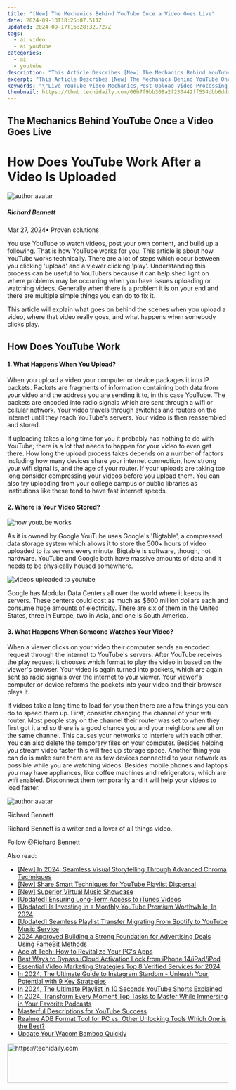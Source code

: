 ```yaml
---
title: "[New] The Mechanics Behind YouTube Once a Video Goes Live"
date: 2024-09-13T18:25:07.511Z
updated: 2024-09-17T16:28:32.727Z
tags:
  - ai video
  - ai youtube
categories:
  - ai
  - youtube
description: "This Article Describes [New] The Mechanics Behind YouTube Once a Video Goes Live"
excerpt: "This Article Describes [New] The Mechanics Behind YouTube Once a Video Goes Live"
keywords: "\"Live YouTube Video Mechanics,Post-Upload Video Processing,YouTube View Count Dynamics,Video Go Live Stats Analysis,Streaming Service Tech Insights,Platform Publishing Impacts,Content Release Technicalities\""
thumbnail: https://thmb.techidaily.com/06b7f9bb308a2f230442ff554dbb6dddbc8b32cf4318fa7b79eedb41360cb388.jpg
---
```


## The Mechanics Behind YouTube Once a Video Goes Live

# How Does YouTube Work After a Video Is Uploaded

![author avatar](https://images.wondershare.com/filmora/article-images/richard-bennett.jpg)

##### Richard Bennett

 Mar 27, 2024• Proven solutions

You use YouTube to watch videos, post your own content, and build up a following. That is how YouTube works for you. This article is about how YouTube works technically. There are a lot of steps which occur between you clicking 'upload' and a viewer clicking 'play'. Understanding this process can be useful to YouTubers because it can help shed light on where problems may be occurring when you have issues uploading or watching videos. Generally when there is a problem it is on your end and there are multiple simple things you can do to fix it.

This article will explain what goes on behind the scenes when you upload a video, where that video really goes, and what happens when somebody clicks play.

## How Does YouTube Work

#### 1\. What Happens When You Upload?

When you upload a video your computer or device packages it into IP packets. Packets are fragments of information containing both data from your video and the address you are sending it to, in this case YouTube. The packets are encoded into radio signals which are sent through a wifi or cellular network. Your video travels through switches and routers on the internet until they reach YouTube's servers. Your video is then reassembled and stored.

If uploading takes a long time for you it probably has nothing to do with YouTube; there is a lot that needs to happen for your video to even get there. How long the upload process takes depends on a number of factors including how many devices share your internet connection, how strong your wifi signal is, and the age of your router. If your uploads are taking too long consider compressing your videos before you upload them. You can also try uploading from your college campus or public libraries as institutions like these tend to have fast internet speeds.

#### 2\. Where is Your Video Stored?

![how youtube works](https://images.wondershare.com/filmora/article-images/how-youtube-works.JPG)

As it is owned by Google YouTube uses Google's 'Bigtable', a compressed data storage system which allows it to store the 500+ hours of video uploaded to its servers every minute. Bigtable is software, though, not hardware. YouTube and Google both have massive amounts of data and it needs to be physically housed somewhere.

![videos uploaded to youtube](https://images.wondershare.com/filmora/article-images/videos-uploaded-to-youtube.jpg)

Google has Modular Data Centers all over the world where it keeps its servers. These centers could cost as much as $600 million dollars each and consume huge amounts of electricity. There are six of them in the United States, three in Europe, two in Asia, and one is South America.

#### 3\. What Happens When Someone Watches Your Video?

When a viewer clicks on your video their computer sends an encoded request through the internet to YouTube's servers. After YouTube receives the play request it chooses which format to play the video in based on the viewer's browser. Your video is again turned into packets, which are again sent as radio signals over the internet to your viewer. Your viewer's computer or device reforms the packets into your video and their browser plays it.

If videos take a long time to load for you then there are a few things you can do to speed them up. First, consider changing the channel of your wifi router. Most people stay on the channel their router was set to when they first got it and so there is a good chance you and your neighbors are all on the same channel. This causes your networks to interfere with each other. You can also delete the temporary files on your computer. Besides helping you stream video faster this will free up storage space. Another thing you can do is make sure there are as few devices connected to your network as possible while you are watching videos. Besides mobile phones and laptops you may have appliances, like coffee machines and refrigerators, which are wifi enabled. Disconnect them temporarily and it will help your videos to load faster.

![author avatar](https://images.wondershare.com/filmora/article-images/richard-bennett.jpg)

Richard Bennett

Richard Bennett is a writer and a lover of all things video.

Follow @Richard Bennett

<ins class="adsbygoogle"
     style="display:block"
     data-ad-format="autorelaxed"
     data-ad-client="ca-pub-7571918770474297"
     data-ad-slot="1223367746"></ins>

<ins class="adsbygoogle"
     style="display:block"
     data-ad-client="ca-pub-7571918770474297"
     data-ad-slot="8358498916"
     data-ad-format="auto"
     data-full-width-responsive="true"></ins>

<span class="atpl-alsoreadstyle">Also read:</span>
<div><ul>
<li><a href="https://youtube-blog.techidaily.com/n-2024-seamless-visual-storytelling-through-advanced-chroma-techniques/"><u>[New] In 2024, Seamless Visual Storytelling Through Advanced Chroma Techniques</u></a></li>
<li><a href="https://youtube-help.techidaily.com/new-share-smart-techniques-for-youtube-playlist-dispersal/"><u>[New] Share Smart Techniques for YouTube Playlist Dispersal</u></a></li>
<li><a href="https://some-approaches.techidaily.com/new-superior-virtual-music-showcase/"><u>[New] Superior Virtual Music Showcase</u></a></li>
<li><a href="https://screen-activity-recording.techidaily.com/updated-ensuring-long-term-access-to-itunes-videos/"><u>[Updated] Ensuring Long-Term Access to iTunes Videos</u></a></li>
<li><a href="https://youtube-blog.techidaily.com/ed-is-investing-in-a-monthly-youtube-premium-worthwhile-in-2024/"><u>[Updated] Is Investing in a Monthly YouTube Premium Worthwhile, In 2024</u></a></li>
<li><a href="https://youtube-blog.techidaily.com/ed-seamless-playlist-transfer-migrating-from-spotify-to-youtube-music-service/"><u>[Updated] Seamless Playlist Transfer Migrating From Spotify to YouTube Music Service</u></a></li>
<li><a href="https://youtube-blog.techidaily.com/approved-building-a-strong-foundation-for-advertising-deals-using-famebit-methods/"><u>2024 Approved Building a Strong Foundation for Advertising Deals Using FameBit Methods</u></a></li>
<li><a href="https://win11.techidaily.com/ace-at-tech-how-to-revitalize-your-pcs-apps/"><u>Ace at Tech: How to Revitalize Your PC's Apps</u></a></li>
<li><a href="https://activate-lock.techidaily.com/best-ways-to-bypass-icloud-activation-lock-from-iphone-14ipadipod-by-drfone-ios/"><u>Best Ways to Bypass iCloud Activation Lock from iPhone 14/iPad/iPod</u></a></li>
<li><a href="https://youtube-blog.techidaily.com/tial-video-marketing-strategies-top-8-verified-services-for-2024/"><u>Essential Video Marketing Strategies Top 8 Verified Services for 2024</u></a></li>
<li><a href="https://some-tips.techidaily.com/in-2024-the-ultimate-guide-to-instagram-stardom-unleash-your-potential-with-9-key-strategies/"><u>In 2024, The Ultimate Guide to Instagram Stardom - Unleash Your Potential with 9 Key Strategies</u></a></li>
<li><a href="https://youtube-blog.techidaily.com/24-the-ultimate-playlist-in-10-seconds-youtube-shorts-explained/"><u>In 2024, The Ultimate Playlist in 10 Seconds YouTube Shorts Explained</u></a></li>
<li><a href="https://some-approaches.techidaily.com/in-2024-transform-every-moment-top-tasks-to-master-while-immersing-in-your-favorite-podcasts/"><u>In 2024, Transform Every Moment Top Tasks to Master While Immersing in Your Favorite Podcasts</u></a></li>
<li><a href="https://youtube-blog.techidaily.com/rful-descriptions-for-youtube-success/"><u>Masterful Descriptions for YouTube Success</u></a></li>
<li><a href="https://bypass-frp.techidaily.com/realme-adb-format-tool-for-pc-vs-other-unlocking-tools-which-one-is-the-best-by-drfone-android/"><u>Realme ADB Format Tool for PC vs. Other Unlocking Tools Which One is the Best?</u></a></li>
<li><a href="https://driver-install.techidaily.com/update-your-wacom-bamboo-quickly/"><u>Update Your Wacom Bamboo Quickly</u></a></li>
</ul></div>

<!-- affiliate ads begin -->
<a href="https://unicoeye.pxf.io/c/5597632/2134497/18498" target="_top" id="2134497">
  <img src="//a.impactradius-go.com/display-ad/18498-2134497" border="0" alt="https://techidaily.com" width="728" height="90"/>
</a>
<img height="0" width="0" src="https://unicoeye.pxf.io/i/5597632/2134497/18498" style="position:absolute;visibility:hidden;" border="0" />
<!-- affiliate ads end -->

